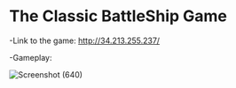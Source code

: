 # The Classic BattleShip Game
-Link to the game:
http://34.213.255.237/

-Gameplay:

![Screenshot (640)](https://github.com/Ashkanaaa/Battleship_Game/assets/106014102/c8624443-fb67-4ee6-90d8-f93a945f809b)


